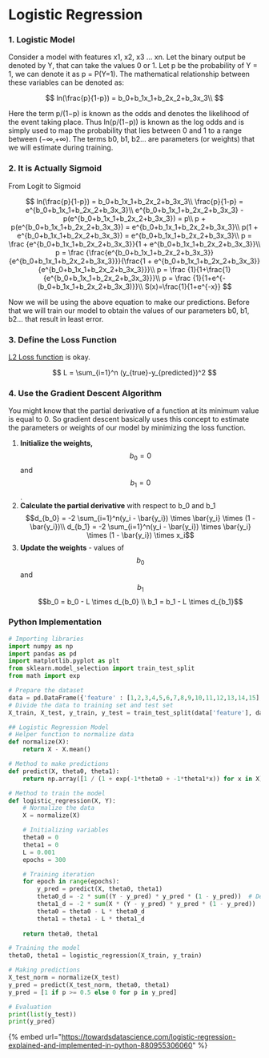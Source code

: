 # Logistic Regression

### 1. Logistic Model

Consider a model with features x1, x2, x3 … xn. Let the binary output be denoted by Y, that can take the values 0 or 1. Let p be the probability of Y = 1, we can denote it as p = P\(Y=1\). The mathematical relationship between these variables can be denoted as:

$$
ln(\frac{p}{1-p}) = b_0+b_1x_1+b_2x_2+b_3x_3\\
$$

Here the term p/\(1−p\) is known as the odds and denotes the likelihood of the event taking place. Thus ln\(p/\(1−p\)\) is known as the log odds and is simply used to map the probability that lies between 0 and 1 to a range between \(−∞,+∞\). The terms b0, b1, b2… are parameters \(or weights\) that we will estimate during training.

### 2. It is Actually Sigmoid

From Logit to Sigmoid



$$
ln(\frac{p}{1-p}) = b_0+b_1x_1+b_2x_2+b_3x_3\\
\frac{p}{1-p} = e^{b_0+b_1x_1+b_2x_2+b_3x_3}\\
e^{b_0+b_1x_1+b_2x_2+b_3x_3} - p(e^{b_0+b_1x_1+b_2x_2+b_3x_3}) = p\\
p + p(e^{b_0+b_1x_1+b_2x_2+b_3x_3}) = e^{b_0+b_1x_1+b_2x_2+b_3x_3}\\
p(1 + e^{b_0+b_1x_1+b_2x_2+b_3x_3}) = e^{b_0+b_1x_1+b_2x_2+b_3x_3}\\
p = \frac {e^{b_0+b_1x_1+b_2x_2+b_3x_3}}{1 + e^{b_0+b_1x_1+b_2x_2+b_3x_3}}\\
p = \frac {\frac{e^{b_0+b_1x_1+b_2x_2+b_3x_3}}{e^{b_0+b_1x_1+b_2x_2+b_3x_3}}}{\frac{1 + e^{b_0+b_1x_1+b_2x_2+b_3x_3}}{e^{b_0+b_1x_1+b_2x_2+b_3x_3}}}\\
p = \frac {1}{1+\frac{1}{e^{b_0+b_1x_1+b_2x_2+b_3x_3}}}\\
p = \frac {1}{1+e^{-(b_0+b_1x_1+b_2x_2+b_3x_3)}}\\
S(x)=\frac{1}{1+e^{-x}}
$$

Now we will be using the above equation to make our predictions. Before that we will train our model to obtain the values of our parameters b0, b1, b2… that result in least error.

### 3. Define the Loss Function

[L2 Loss function](l1-and-l2-loss-function.md) is okay.

$$
L = \sum_{i=1}^n (y_{true}-y_{predicted})^2
$$

### 4. Use the Gradient Descent Algorithm

You might know that the partial derivative of a function at its minimum value is equal to 0. So gradient descent basically uses this concept to estimate the parameters or weights of our model by minimizing the loss function.

1. **Initialize the weights,** $$b_0=0$$ and $$b_1=0$$ .
2. **Calculate the partial derivative** with respect to b\_0 and b\_1$$d_{b_0} = -2 \sum_{i=1}^n(y_i - \bar{y_i}) \times \bar{y_i} \times (1 - \bar{y_i})\\  d_{b_1} = -2 \sum_{i=1}^n(y_i - \bar{y_i}) \times \bar{y_i} \times (1 - \bar{y_i}) \times x_i$$ 
3. **Update the weights** - values of $$b_0$$ and $$b_1$$  $$b_0 = b_0 - L \times d_{b_0} \\ b_1 = b_1 - L \times d_{b_1}$$ 



### Python Implementation

```python
# Importing libraries
import numpy as np
import pandas as pd
import matplotlib.pyplot as plt
from sklearn.model_selection import train_test_split
from math import exp

# Prepare the dataset
data = pd.DataFrame({'feature' : [1,2,3,4,5,6,7,8,9,10,11,12,13,14,15], 'label' : [0,0,0,0,0,0,0,1,1,1,1,1,1,1,1]})
# Divide the data to training set and test set
X_train, X_test, y_train, y_test = train_test_split(data['feature'], data['label'], test_size=0.30)

## Logistic Regression Model
# Helper function to normalize data
def normalize(X):
    return X - X.mean()

# Method to make predictions
def predict(X, theta0, theta1):
    return np.array([1 / (1 + exp(-1*theta0 + -1*theta1*x)) for x in X])

# Method to train the model
def logistic_regression(X, Y):
    # Normalize the data
    X = normalize(X)

    # Initializing variables
    theta0 = 0
    theta1 = 0
    L = 0.001
    epochs = 300

    # Training iteration
    for epoch in range(epochs):
        y_pred = predict(X, theta0, theta1)
        theta0_d = -2 * sum((Y - y_pred) * y_pred * (1 - y_pred))  # Derivative of loss wrt theta0
        theta1_d = -2 * sum(X * (Y - y_pred) * y_pred * (1 - y_pred))  # Derivative of loss wrt theta1
        theta0 = theta0 - L * theta0_d
        theta1 = theta1 - L * theta1_d
    
    return theta0, theta1

# Training the model
theta0, theta1 = logistic_regression(X_train, y_train)   

# Making predictions
X_test_norm = normalize(X_test)
y_pred = predict(X_test_norm, theta0, theta1)
y_pred = [1 if p >= 0.5 else 0 for p in y_pred]

# Evaluation
print(list(y_test))
print(y_pred)
```

{% embed url="https://towardsdatascience.com/logistic-regression-explained-and-implemented-in-python-880955306060" %}



